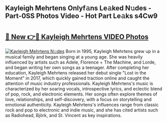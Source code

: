## Kayleigh Mehrtens Onlyf𝚊ns Le𝚊ked N𝚞des - Part-0SS Photos Video - Hot Part Le𝚊ks s4Cw9

# <h2><a href="http://ac31759.deff.icu/?id=Kayleigh+Mehrtens">🔗 New 👉🔴 Kayleigh Mehrtens VIDEO Photos</a></h2>

[![Kayleigh Mehrtens N𝚞des](https://i.imgur.com/rIISA9y.gif)](http://ac31759.deff.icu/?id=Kayleigh+Mehrtens)
Born in 1995, Kayleigh Mehrtens grew up in a musical family and began singing at a young age. She was heavily influenced by artists such as Adele, Florence + The Machine, and Lorde, and began writing her own songs as a teenager. After completing her education, Kayleigh Mehrtens released her debut single "Lost in the Moment" in 2017, which quickly gained traction online and caught the attention of music industry professionals. Kayleigh Mehrtens's music is characterized by her soaring vocals, introspective lyrics, and eclectic blend of pop, rock, and electronic elements. Her songs often explore themes of love, relationships, and self-discovery, with a focus on storytelling and emotional authenticity. Kayleigh Mehrtens's influences range from classic rock and pop to electronic and indie music, and she has cited artists such as Radiohead, Björk, and St. Vincent as key inspirations.
